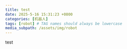 ```yaml
---
title: test
date: 2025-5-16 15:31:23 +0800
categories: [机器人]
tags: [robot] # TAG names should always be lowercase
media_subpath: /assets/img/robot
---
```

test